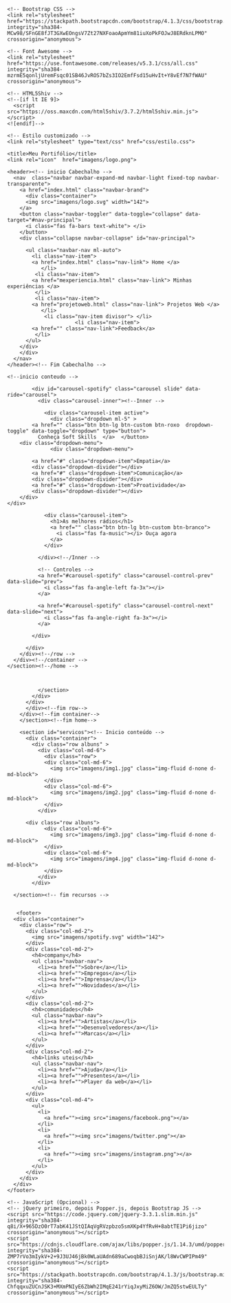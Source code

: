 
<!DOCTYPE html>
<html lang="pt-br">
  <head>
    <!-- Meta tags Obrigatórias -->
    <meta charset="utf-8">
    <meta name="viewport" content="width=device-width, initial-scale=1, shrink-to-fit=no">

    <!-- Bootstrap CSS -->
    <link rel="stylesheet" href="https://stackpath.bootstrapcdn.com/bootstrap/4.1.3/css/bootstrap.min.css" integrity="sha384-MCw98/SFnGE8fJT3GXwEOngsV7Zt27NXFoaoApmYm81iuXoPkFOJwJ8ERdknLPMO" crossorigin="anonymous">

    <!-- Font Awesome -->
    <link rel="stylesheet" href="https://use.fontawesome.com/releases/v5.3.1/css/all.css" integrity="sha384-mzrmE5qonljUremFsqc01SB46JvROS7bZs3IO2EmfFsd15uHvIt+Y8vEf7N7fWAU" crossorigin="anonymous">

    <!-- HTML5Shiv -->
    <!--[if lt IE 9]>
      <script src="https://oss.maxcdn.com/html5shiv/3.7.2/html5shiv.min.js"></script>
    <![endif]-->

    <!-- Estilo customizado -->
    <link rel="stylesheet" type="text/css" href="css/estilo.css">

    <title>Meu Portifólio</title>
    <link rel="icon"  href="imagens/logo.png">
  </head>
     <body style="margin-top: 200px;">

    <header><!-- inicio Cabechalho -->
      <nav  class="navbar navbar-expand-md navbar-light fixed-top navbar-transparente">
        <a href="index.html" class="navbar-brand">
          <div class="container">
          <img src="imagens/logo.svg" width="142">
        </a>
        <button class="navbar-toggler" data-toggle="collapse" data-target="#nav-principal">
          <i class="fas fa-bars text-white"> </i>
        </button>
        <div class="collapse navbar-collapse" id="nav-principal">

          <ul class="navbar-nav ml-auto">
            <li class="nav-item">
            <a href="index.html" class="nav-link"> Home </a>
               </li>
             <li class="nav-item">
            <a href="mexperiencia.html" class="nav-link"> Minhas experiências </a>
             </li>
             <li class="nav-item">
            <a href="projetoweb.html" class="nav-link"> Projetos Web </a>
               </li>
                <li class="nav-item divisor"> </li>
                          <li class="nav-item">
            <a href="" class="nav-link">Feedback</a>
             </li>
          </ul>
        </div>
        </div>
      </nav>
    </header><!-- Fim Cabechalho -->
  
    <!--inicio conteudo -->
  <section id="home" class="d-flex"><!--home -->
      <div class="container align-self-center"><!--container -->
        <div class="row"><!--row -->
          <div class="col-md-12 capa">
            
            <div id="carousel-spotify" class="carousel slide" data-ride="carousel">
              <div class="carousel-inner"><!--Inner -->
                
                <div class="carousel-item active">
                  <div class="dropdown ml-5" >
            <a href="" class="btn btn-lg btn-custom btn-roxo  dropdown-toggle" data-toggle="dropdown" type="button">
              Conheça Soft Skills  </a>  </button>
        <div class="dropdown-menu"> 
                  <div class="dropdown-menu">    
             
            <a href="#" class="dropdown-item">Empatia</a>
            <div class="dropdown-divider"></div>
            <a href="#" class="dropdown-item">Comunicação</a>
            <div class="dropdown-divider"></div>
            <a href="#" class="dropdown-item">Proatividade</a>
            <div class="dropdown-divider"></div>
        </div>
    </div>
   </div>
                  

                <div class="carousel-item">
                  <h1>As melhores rádios</h1>
                  <a href="" class="btn btn-lg btn-custom btn-branco">
                    <i class="fas fa-music"></i> Ouça agora
                  </a>
                </div>

              </div><!--/Inner -->

              <!-- Controles -->
              <a href="#carousel-spotify" class="carousel-control-prev" data-slide="prev">
                <i class="fas fa-angle-left fa-3x"></i>
              </a>

              <a href="#carousel-spotify" class="carousel-control-next" data-slide="next">
                <i class="fas fa-angle-right fa-3x"></i>
              </a>

            </div>

          </div>
        </div><!--/row -->
      </div><!--/container -->
    </section><!--/home -->

     
        
              </section>
            </div>
          </div>
          </div><!--fim row-->
        </div><!--fim container-->
        </section><!--fim home-->

        <section id="servicos"><!-- Inicio conteúdo -->
          <div class="container">
            <div class="row albuns" >
              <div class="col-md-6">
                <div class="row">
                <div class="col-md-6">
                  <img src="imagens/img1.jpg" class="img-fluid d-none d-md-block">
                </div>
                <div class="col-md-6">
                  <img src="imagens/img2.jpg" class="img-fluid d-none d-md-block">
                </div>
              </div>
          
          <div class="row albuns">
                <div class="col-md-6">
                  <img src="imagens/img3.jpg" class="img-fluid d-none d-md-block">
                </div>
                <div class="col-md-6">
                  <img src="imagens/img4.jpg" class="img-fluid d-none d-md-block">
                </div>
              </div>
            </div>
            
      </section><!-- fim recursos -->


       <footer>
      <div class="container">
        <div class="row">
          <div class="col-md-2">
            <img src="imagens/spotify.svg" width="142">
          </div>
          <div class="col-md-2">
            <h4>company</h4>
            <ul class="navbar-nav">
              <li><a href="">Sobre</a></li>
              <li><a href="">Empregos</a></li>
              <li><a href="">Imprensa</a></li>
              <li><a href="">Novidades</a></li>
            </ul>
          </div>
          <div class="col-md-2">
            <h4>comunidades</h4>
            <ul class="navbar-nav">
              <li><a href="">Artistas</a></li>
              <li><a href="">Desenvolvedores</a></li>
              <li><a href="">Marcas</a></li>
            </ul>
          </div>
          <div class="col-md-2">
            <h4>links uteis</h4>
            <ul class="navbar-nav">
              <li><a href="">Ajuda</a></li>
              <li><a href="">Presentes</a></li>
              <li><a href="">Player da web</a></li>
            </ul>
          </div>
          <div class="col-md-4">
            <ul>
              <li>
                <a href=""><img src="imagens/facebook.png"></a>
              </li>
              <li>
                <a href=""><img src="imagens/twitter.png"></a>
              </li>
              <li>
                <a href=""><img src="imagens/instagram.png"></a>
              </li>
            </ul>
          </div>
        </div>
      </div>
    </footer>

    <!-- JavaScript (Opcional) -->
    <!-- jQuery primeiro, depois Popper.js, depois Bootstrap JS -->
    <script src="https://code.jquery.com/jquery-3.3.1.slim.min.js" integrity="sha384-q8i/X+965DzO0rT7abK41JStQIAqVgRVzpbzo5smXKp4YfRvH+8abtTE1Pi6jizo" crossorigin="anonymous"></script>
    <script src="https://cdnjs.cloudflare.com/ajax/libs/popper.js/1.14.3/umd/popper.min.js" integrity="sha384-ZMP7rVo3mIykV+2+9J3UJ46jBk0WLaUAdn689aCwoqbBJiSnjAK/l8WvCWPIPm49" crossorigin="anonymous"></script>
    <script src="https://stackpath.bootstrapcdn.com/bootstrap/4.1.3/js/bootstrap.min.js" integrity="sha384-ChfqqxuZUCnJSK3+MXmPNIyE6ZbWh2IMqE241rYiqJxyMiZ6OW/JmZQ5stwEULTy" crossorigin="anonymous"></script>
  </body>
</html>

